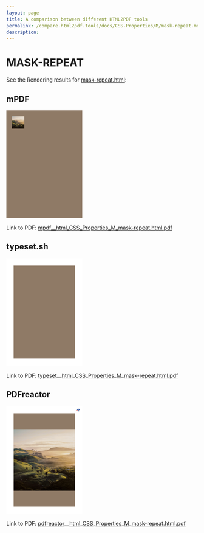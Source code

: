 ```yaml
---
layout: page
title: A comparison between different HTML2PDF tools
permalink: /compare.html2pdf.tools/docs/CSS-Properties/M/mask-repeat.md
description: 
---
```


# MASK-REPEAT

See the Rendering results for [mask-repeat.html](/html/CSS%20Properties/M/mask-repeat.html):

## mPDF
![](mpdf__html_CSS_Properties_M_mask-repeat.html.png) 

Link to PDF: [mpdf__html_CSS_Properties_M_mask-repeat.html.pdf](mpdf__html_CSS_Properties_M_mask-repeat.html.pdf)

## typeset.sh
![](typeset__html_CSS_Properties_M_mask-repeat.html.png) 

Link to PDF: [typeset__html_CSS_Properties_M_mask-repeat.html.pdf](typeset__html_CSS_Properties_M_mask-repeat.html.pdf)

## PDFreactor
![](pdfreactor__html_CSS_Properties_M_mask-repeat.html.png) 

Link to PDF: [pdfreactor__html_CSS_Properties_M_mask-repeat.html.pdf](pdfreactor__html_CSS_Properties_M_mask-repeat.html.pdf)

